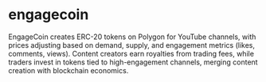 # engagecoin
EngageCoin creates ERC-20 tokens on Polygon for YouTube channels, with prices adjusting based on demand, supply, and engagement metrics (likes, comments, views). Content creators earn royalties from trading fees, while traders invest in tokens tied to high-engagement channels, merging content creation with blockchain economics.
